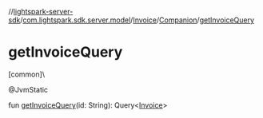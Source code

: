 //[lightspark-server-sdk](../../../../index.md)/[com.lightspark.sdk.server.model](../../index.md)/[Invoice](../index.md)/[Companion](index.md)/[getInvoiceQuery](get-invoice-query.md)

# getInvoiceQuery

[common]\

@JvmStatic

fun [getInvoiceQuery](get-invoice-query.md)(id: String): Query&lt;[Invoice](../index.md)&gt;

